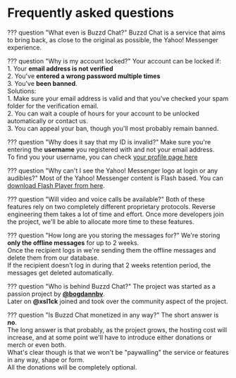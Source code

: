 # Frequently asked questions

??? question "What even is Buzzd Chat?"
    Buzzd Chat is a service that aims to bring back, as close to the original as possible, the Yahoo! Messenger experience.

??? question "Why is my account locked?"
    Your account can be locked if:  
    1. Your **email address is not verified**  
    2. You've **entered a wrong password multiple times**  
    3. You've **been banned**.  
    Solutions:  
    1. Make sure your email address is valid and that you've checked your spam folder for the verification email.  
    2. You can wait a couple of hours for your account to be unlocked automatically or contact us.  
    3. You can appeal your ban, though you'll most probably remain banned.

??? question "Why does it say that my ID is invalid?"
    Make sure you're entering the **username** you registered with and not your email address.  
    To find you your username, you can check [your profile page here](https://buzzd.chat/profile)

??? question "Why can't I see the Yahoo! Messenger logo at login or any audibles?"
    Most of the Yahoo! Messenger content is Flash based.
    You can [download Flash Player from here](./downloads/flash-player.md).

??? question "Will video and voice calls be available?"
    Both of these features rely on two completely different proprietary protocols.
    Reverse engineering them takes a lot of time and effort.
    Once more developers join the project, we'll be able to allocate more time to these features.

??? question "How long are you storing the messages for?"
    We're storing **only the offline messages** for up to 2 weeks.  
    Once the recipient logs in we're sending them the offline messages and delete them from our database.  
    If the recipient doesn't log in during that 2 weeks retention period, the messages get deleted automatically.

??? question "Who is behind Buzzd Chat?"
    The project was started as a passion project by [**@bogdannbv**](https://github.com/bogdannbv).  
    Later on **@xsl1ck** joined and took over the community aspect of the project.

??? question "Is Buzzd Chat monetized in any way?"
    The short answer is **no**.  
    The long answer is that probably, as the project grows, the hosting cost will increase, and at some point we'll have to introduce either donations or merch or even both.  
    What's clear though is that we won't be "paywalling" the service or features in any way, shape or form.  
    All the donations will be completely optional.
